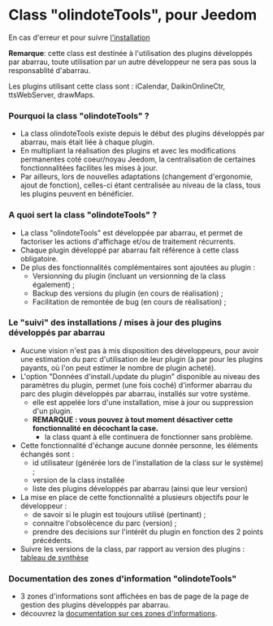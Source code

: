 # Class "olindoteTools", pour Jeedom

En cas d'erreur et pour suivre [l'installation](https://abarrau.github.io/jeedom-plugins-doc/class-olindoteTools/install)

__Remarque__: cette class est destinée à l'utilisation des plugins développés par abarrau, toute utilisation par un autre développeur ne sera pas sous la responsablité d'abarrau.

Les plugins utilisant cette class sont : iCalendar, DaikinOnlineCtr, ttsWebServer, drawMaps.

### Pourquoi la class "olindoteTools" ?
- La class olindoteTools existe depuis le début des plugins développés par abarrau, mais était liée à chaque plugin.   
- En multipliant la réalisation des plugins et avec les modifications permanentes coté coeur/noyau Jeedom, la centralisation de certaines fonctionnalitées facilites les mises à jour. 
- Par ailleurs, lors de nouvelles adaptations (changement d'ergonomie, ajout de fonction), celles-ci étant centralisée au niveau de la class, tous les plugins peuvent en bénéficier. 

### A quoi sert la class "olindoteTools" ?
- La class "olindoteTools" est développée par abarrau, et permet de factoriser les actions d'affichage et/ou de traitement récurrents. 
- Chaque plugin développé par abarrau fait référence à cette class obligatoire.
- De plus des fonctionnalités complémentaires sont ajoutées au plugin : 
	- Versionning du plugin (incluant un versionning de la class également) ; 
	- Backup des versions du plugin (en cours de réalisation) ; 
	- Facilitation de remontée de bug (en cours de réalisation) ; 

### Le "suivi" des installations / mises à jour des plugins développés par abarrau 
- Aucune vision n'est pas à mis disposition des développeurs, pour avoir une estimation du parc d'utilisation de leur plugin (à par pour les plugins payants, où l'on peut estimer le nombre de plugin acheté). 
- L'option "Données d'install./update du plugin" disponible au niveau des paramètres du plugin, permet (une fois coché) d'informer abarrau du parc des plugin développés par abarrau, installés sur votre système. 
	- elle est appelée lors d'une installation, mise à jour ou suppression d'un plugin. 
	- **REMARQUE : vous pouvez à tout moment désactiver cette fonctionnalité en décochant la case.**
		- la class quant à elle continuera de fonctionner sans problème. 
- Cette fonctionnalité d'échange aucune donnée personne, les éléments échangés sont : 
	- id utilisateur (générée lors de l'installation de la class sur le système) ; 
	- version de la class installée
	- liste des plugins développés par abarrau (ainsi que leur version)
- La mise en place de cette fonctionnalité a plusieurs objectifs pour le développeur :
	- de savoir si le plugin est toujours utilisé (pertinant) ; 
	- connaitre l'obsolècence du parc (version) ; 
	- prendre des decisions sur l'intérêt du plugin en fonction des 2 points précédents. 
- Suivre les versions de la class, par rapport au version des plugins : [tableau de synthèse](https://abarrau.github.io/jeedom-plugins-doc/class-olindoteTools/versionPlugin)

### Documentation des zones d'information "olindoteTools"
- 3 zones d'informations sont affichées en bas de page de la page de gestion des plugins développés par abarrau.
- découvrez la [documentation sur ces zones d'informations](https://abarrau.github.io/jeedom-plugins-doc/class-olindoteTools/zonesinfo). 
